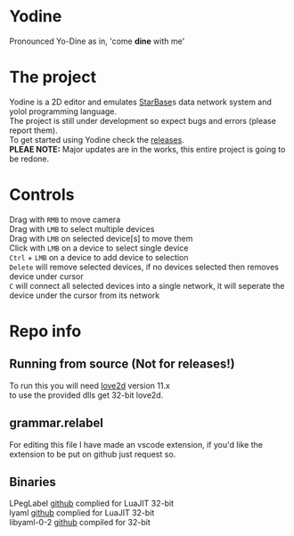 # Yodine
Pronounced Yo-Dine as in, 'come **dine** with me'

# The project
Yodine is a 2D editor and emulates [StarBase](https://store.steampowered.com/app/454120/Starbase/)s data network system and yolol programming language.  
The project is still under development so expect bugs and errors (please report them).  
To get started using Yodine check the [releases](https://github.com/Dude112113/Yodine/releases).  
**PLEAE NOTE:** Major updates are in the works, this entire project is going to be redone.  

# Controls
Drag with `RMB` to move camera  
Drag with `LMB` to select multiple devices  
Drag with `LMB` on selected device\[s\] to move them  
Click with `LMB` on a device to select single device  
`Ctrl` + `LMB` on a device to add device to selection  
`Delete` will remove selected devices, if no devices selected then removes device under cursor  
`C` will connect all selected devices into a single network, it will seperate the device under the cursor from its network  

# Repo info
## Running from source (Not for releases!)
To run this you will need [love2d](http://love2d.org/) version 11.x  
to use the provided dlls get 32-bit love2d.  

## grammar.relabel
For editing this file I have made an vscode extension, if you'd like the extension to be put on github just request so.

## Binaries
LPegLabel [github](https://github.com/sqmedeiros/lpeglabel) complied for LuaJIT 32-bit  
lyaml [github](https://github.com/gvvaughan/lyaml) complied for LuaJIT 32-bit  
libyaml-0-2 [github](https://github.com/yaml/libyaml) compiled for 32-bit  
